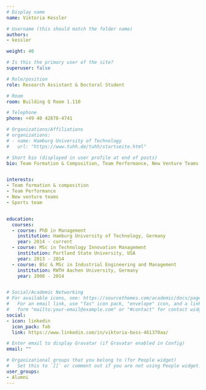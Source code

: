 ```yaml
---
# Display name
name: Viktoria Kessler

# Username (this should match the folder name)
authors:
- kessler

weight: 40

# Is this the primary user of the site?
superuser: false

# Role/position
role: Research Assistant & Doctoral Student

# Room
room: Building Q Room 1.110

# Telephone
phone: +49 40 42878-4741

# Organizations/Affiliations
# organizations:
# - name: Hamburg University of Technology
#   url: "https://www.tuhh.de/tuhh/startseite.html"

# Short bio (displayed in user profile at end of posts)
bio: Team Formation & Composition, Team Performance, New Venture Teams


interests:
- Team formation & composition
- Team Performance
- New venture teams
- Sports team


education:
  courses:
  - course: PhD in Management
    institution: Hamburg University of Technology, Germany
    year: 2014 - current
  - course: MSc in Technology Innovation Management
    institution: Portland State University, USA
    year: 2013 - 2014 
  - course: BSc & MSc in Industrial Engineering and Management
    institution: RWTH Aachen University, Germany
    year: 2008 - 2014


# Social/Academic Networking
# For available icons, see: https://sourcethemes.com/academic/docs/page-builder/#icons
#   For an email link, use "fas" icon pack, "envelope" icon, and a link in the
#   form "mailto:your-email@example.com" or "#contact" for contact widget.
social:
- icon: linkedin
  icon_pack: fab
  link: https://www.linkedin.com/in/viktoria-boss-461370aa/

# Enter email to display Gravatar (if Gravatar enabled in Config)
email: ""

# Organizational groups that you belong to (for People widget)
#   Set this to `[]` or comment out if you are not using People widget.
user_groups:
- Alumni
---
```


